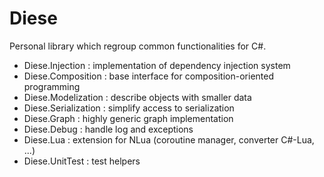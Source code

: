 Diese
=====

Personal library which regroup common functionalities for C#.

* Diese.Injection : implementation of dependency injection system
* Diese.Composition : base interface for composition-oriented programming
* Diese.Modelization : describe objects with smaller data
* Diese.Serialization : simplify access to serialization
* Diese.Graph : highly generic graph implementation
* Diese.Debug : handle log and exceptions
* Diese.Lua : extension for NLua (coroutine manager, converter C#-Lua, ...)
* Diese.UnitTest : test helpers
